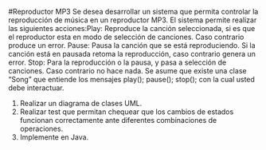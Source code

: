 #Reproductor MP3
Se desea desarrollar un sistema que permita controlar la reproducción de música en un reproductor MP3. El sistema permite realizar las
siguientes acciones:Play: Reproduce la canción seleccionada, si es que el reproductor esta en modo de selección de canciones. Caso contrario produce
un error.
Pause: Pausa la canción que se está reproduciendo. Si la canción está en pausada retoma la reproducción, caso contrario genera un
error.
Stop: Para la reproducción o la pausa, y pasa a selección de canciones. Caso contrario no hace nada.
Se asume que existe una clase “Song” que entiende los mensajes play(); pause(); stop(); con la cual usted debe interactuar.
1. Realizar un diagrama de clases UML.
2. Realizar test que permitan chequear que los cambios de estados funcionan correctamente ante diferentes combinaciones de
operaciones.
3. Implemente en Java.